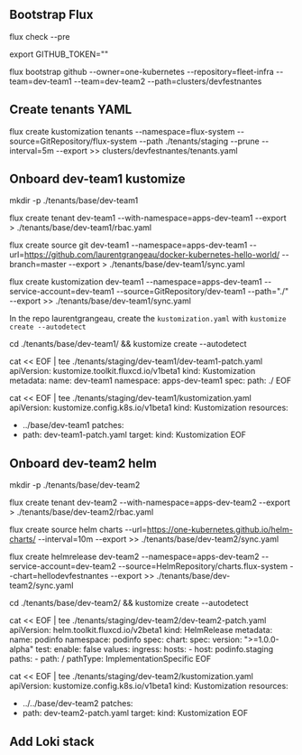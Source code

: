 ## Bootstrap Flux
flux check --pre

export GITHUB_TOKEN="<insert your Github personal token here>"

flux bootstrap github --owner=one-kubernetes --repository=fleet-infra --team=dev-team1 --team=dev-team2 --path=clusters/devfestnantes

## Create tenants YAML
flux create kustomization tenants --namespace=flux-system --source=GitRepository/flux-system --path ./tenants/staging --prune --interval=5m --export >> clusters/devfestnantes/tenants.yaml

## Onboard dev-team1 kustomize
mkdir -p ./tenants/base/dev-team1

flux create tenant dev-team1 --with-namespace=apps-dev-team1 --export > ./tenants/base/dev-team1/rbac.yaml

flux create source git dev-team1 --namespace=apps-dev-team1 --url=https://github.com/laurentgrangeau/docker-kubernetes-hello-world/ --branch=master --export > ./tenants/base/dev-team1/sync.yaml

flux create kustomization dev-team1 --namespace=apps-dev-team1 --service-account=dev-team1 --source=GitRepository/dev-team1 --path="./" --export >> ./tenants/base/dev-team1/sync.yaml

In the repo laurentgrangeau, create the `kustomization.yaml` with `kustomize create --autodetect`

cd ./tenants/base/dev-team1/ && kustomize create --autodetect

cat << EOF | tee ./tenants/staging/dev-team1/dev-team1-patch.yaml
apiVersion: kustomize.toolkit.fluxcd.io/v1beta1
kind: Kustomization
metadata:
  name: dev-team1
  namespace: apps-dev-team1
spec:
  path: ./
EOF

cat << EOF | tee ./tenants/staging/dev-team1/kustomization.yaml
apiVersion: kustomize.config.k8s.io/v1beta1
kind: Kustomization
resources:
  - ../base/dev-team1
patches:
  - path: dev-team1-patch.yaml
    target:
      kind: Kustomization
EOF

## Onboard dev-team2 helm
mkdir -p ./tenants/base/dev-team2

flux create tenant dev-team2 --with-namespace=apps-dev-team2 --export > ./tenants/base/dev-team2/rbac.yaml

flux create source helm charts --url=https://one-kubernetes.github.io/helm-charts/ --interval=10m --export >> ./tenants/base/dev-team2/sync.yaml

flux create helmrelease dev-team2 --namespace=apps-dev-team2 --service-account=dev-team2 --source=HelmRepository/charts.flux-system --chart=hellodevfestnantes --export >> ./tenants/base/dev-team2/sync.yaml

cd ./tenants/base/dev-team2/ && kustomize create --autodetect

cat << EOF | tee ./tenants/staging/dev-team2/dev-team2-patch.yaml
apiVersion: helm.toolkit.fluxcd.io/v2beta1
kind: HelmRelease
metadata:
  name: podinfo
  namespace: podinfo
spec:
  chart:
    spec:
      version: ">=1.0.0-alpha"
  test:
    enable: false
  values:
    ingress:
      hosts:
        - host: podinfo.staging
          paths:
            - path: /
              pathType: ImplementationSpecific
EOF

cat << EOF | tee ./tenants/staging/dev-team2/kustomization.yaml
apiVersion: kustomize.config.k8s.io/v1beta1
kind: Kustomization
resources:
  - ../../base/dev-team2
patches:
  - path: dev-team2-patch.yaml
    target:
      kind: Kustomization
EOF

## Add Loki stack